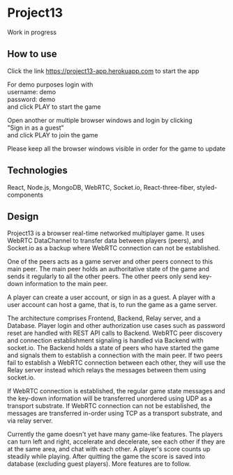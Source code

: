 # Project13

Work in progress

## How to use

Click the link https://project13-app.herokuapp.com to start the app

For demo purposes login with<br/>
username: demo<br/>
password: demo<br/>
and click PLAY to start the game

Open another or multiple browser windows and login by clicking<br/>
"Sign in as a guest"<br/>
and click PLAY to join the game

Please keep all the browser windows visible in order for the game to update

## Technologies
React, Node.js, MongoDB, WebRTC, Socket.io, React-three-fiber, styled-components

## Design
Project13 is a browser real-time networked multiplayer game. It uses WebRTC DataChannel to transfer data between players (peers), and Socket.io as a backup where WebRTC connection can not be established.

One of the peers acts as a game server and other peers connect to this main peer. The main peer holds an authoritative state of the game and sends it regularly to all the other peers. The other peers only send key-down information to the main peer.

A player can create a user account, or sign in as a guest. A player with a user account can host a game, that is, to run the game as a game server.

The architecture comprises Frontend, Backend, Relay server, and a Database. Player login and other authorization use cases such as password reset are handled with REST API calls to Backend. WebRTC peer discovery and connection establishment signaling is handled via Backend with socket.io. The Backend holds a state of peers who have started the game and signals them to establish a connection with the main peer. If two peers fail to establish a WebRTC connection between each other, they will use the Relay server instead which relays the messages between them using socket.io.

If WebRTC connection is established, the regular game state messages and the key-down information will be transferred unordered using UDP as a transport substrate. If WebRTC connection can not be established, the messages are transferred in-order using TCP as a transport substrate, and via relay server.

Currently the game doesn't yet have many game-like features. The players can turn left and right, accelerate and decelerate, see each other if they are at the same area, and chat with each other. A player's score counts up steadily while playing. After quitting the game the score is saved into database (excluding guest players). More features are to follow.